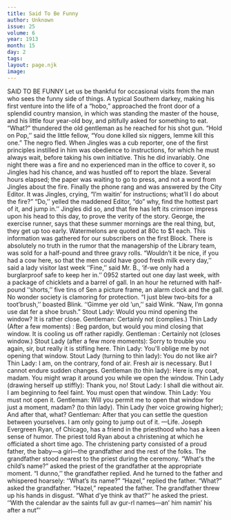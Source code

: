 ```yaml
---
title: Said To Be Funny
author: Unknown
issue: 25
volume: 6
year: 1913
month: 15
day: 2
tags:
layout: page.njk
image:
---
```

SAID TO BE FUNNY    Let us be thankful for occasional visits from the man who sees the funny side of things.       A typical Southern darkey, making his first venture into the life of a “hobo,” approached the front door of a splendid country mansion, in which was standing the master of the house, and his little four year-old boy, and pitifully asked for something to eat.    “What?” thundered the old gentleman as he reached for his shot gun.    “Hold on Pop,’’ said the little fellow, “You done killed six niggers, lemme kill this one.”    The negro fled.       When Jingles was a cub reporter, one of the first principles instilled in him was obedience to instructions, for which he must always wait, before taking his own initiative. This he did invariably. One night there was a fire and no experienced man in the office to cover it, so Jingles had his chance, and was hustled off to report the blaze.    Several hours elapsed; the paper was waiting to go to press, and not a word from Jingles about the fire. Finally the phone rang and was answered by the City Editor. It was Jingles, crying, “I’m waitin’ for instructions; what’ll I do about the fire?”    “Do,’’ yelled the maddened Editor, “do” why, find the hottest part of it, and jump in.’’    Jingles did so, and that fire has left its crimson impress upon his head to this day, to prove the verity of the story.       George, the exercise runner, says that these summer mornings are the real thing, but, they get up too early.       Watermelons are quoted at 80c to $1 each. This information was gathered for our subscribers on the first Block.       There is absolutely no truth in the rumor that the managership of the Library team, was sold for a half-pound and three gravy rolls. “Wouldn’t it be nice, if you had a cow here, so that the men could have good fresh milk every day,’’ said a lady visitor last week ‘‘Fine,’’ said Mr. B., ‘if-we only had a burglarproof safe to keep her in.’’       0952 started out one day last week, with a package of chicklets and a barrel of gall. In an hour he returned with half-pound ‘‘shorts,’’ five tins of Sen a picture frame, an alarm clock and the gall.       No wonder society is clamoring for protection.       “I just blew two-bits for a toot’brush,’’ boasted Blink. ‘‘Gimme yer old ’un,’’ said Wink. “Naw, I’m gonna use dat fer a shoe brush.”      Stout Lady: Would you mind opening the window? It is rather close.    Gentleman: Certainly not (complies.)    Thin Lady (After a few moments) : Beg pardon, but would you mind closing that window. It is cooling us off rather rapidly.    Gentleman : Certainly not (closes window.)    Stout Lady (after a few more moments): Sorry to trouble you again, sir, but really it is stifling here. Thin Lady: You'll oblige me by not opening that window.    Stout Lady (turning to thin lady): You do not like air?    Thin Lady: I am, on the contrary, fond of air. Fresh air is necessary. But I cannot endure sudden changes.    Gentleman (to thin lady): Here is my coat, madam. You might wrap it around you while we open the window.    Thin Lady (drawing herself up stiffly): Thank you, no!    Stout Lady: I shall die without air. I am beginning to feel faint. You must open that window.    Thin Lady: You must not open it.    Gentleman: Will you permit me to open that window for just a moment, madam? (to thin lady).    Thin Lady (her voice growing higher); And after that, what?    Gentleman: After that you can settle the question between yourselves. I am only going to jump out of it. —Life.       Joseph Evergreen Ryan, of Chicago, has a friend in the priesthood who has a keen sense of humor. The priest told Ryan about a christening at which he officiated a short time ago.    The christening party consisted of a proud father, the baby—a girl—the grandfather and the rest of the folks. The grandfather stood nearest to the priest during the ceremony.    “What's the child’s name?” asked the priest of the grandfather at the appropriate moment.    “I dunno,’’ the grandfather replied. And he turned to the father and whispered hoarsely: ‘‘What’s its name?”    “Hazel,” replied the father.    “What?” asked the grandfather.    “Hazel,” repeated the father.    The grandfather threw up his hands in disgust.    “What d’ye think av that?’’ he asked the priest. ‘‘With the calendar av the saints full av gur-rl names—an’ him namin’ his after a nut”’ 

